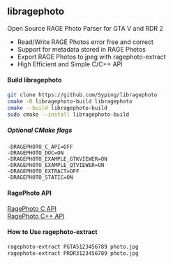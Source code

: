 ## libragephoto
Open Source RAGE Photo Parser for GTA V and RDR 2

- Read/Write RAGE Photos error free and correct
- Support for metadata stored in RAGE Photos
- Export RAGE Photos to jpeg with ragephoto-extract
- High Efficient and Simple C/C++ API

#### Build libragephoto

```bash
git clone https://github.com/Syping/libragephoto
cmake -B libragephoto-build libragephoto
cmake --build libragephoto-build
sudo cmake --install libragephoto-build
```

##### Optional CMake flags
`-DRAGEPHOTO_C_API=OFF`  
`-DRAGEPHOTO_DOC=ON`  
`-DRAGEPHOTO_EXAMPLE_GTKVIEWER=ON`  
`-DRAGEPHOTO_EXAMPLE_QTVIEWER=ON`  
`-DRAGEPHOTO_EXTRACT=OFF`  
`-DRAGEPHOTO_STATIC=ON`

#### RagePhoto API

[RagePhoto C API](https://libragephoto.syping.de/doc/RagePhotoC_8h.html)  
[RagePhoto C++ API](https://libragephoto.syping.de/doc/classRagePhoto.html)

#### How to Use ragephoto-extract

```bash
ragephoto-extract PGTA5123456789 photo.jpg
ragephoto-extract PRDR3123456789 photo.jpg
```
